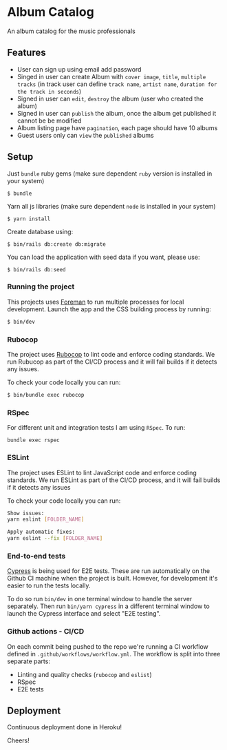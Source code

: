 # Album Catalog
An album catalog for the music professionals

## Features
- User can sign up using email add password
- Singed in user can create Album with `cover image`, `title`, `multiple tracks` (in track user can define `track name`, `artist name`, `duration for the track in seconds`)
- Signed in user can `edit`, `destroy` the album (user who created the album)
- Signed in user can `publish` the album, once the album get published it cannot be be modified
- Album listing page have `pagination`, each page should have 10 albums
- Guest users only can `view` the `published` albums

## Setup

Just `bundle` ruby gems (make sure dependent `ruby` version is installed in your system)
```shell
$ bundle
```

Yarn all js libraries (make sure dependent `node` is installed in your system)
```shell
$ yarn install
```

Create database using:
```shell
$ bin/rails db:create db:migrate
```

You can load the application with seed data if you want, please use:
```shell
$ bin/rails db:seed
```

### Running the project

This projects uses [Foreman](https://github.com/ddollar/foreman) to run multiple processes for local development. Launch the app and the CSS building process by running:

```sh
$ bin/dev
```

### Rubocop
The project uses [Rubocop](https://github.com/rubocop/rubocop) to lint code and enforce coding standards. We run Rubucop as part of the CI/CD process and it will fail builds if it detects any issues.

To check your code locally you can run:

```sh
$ bin/bundle exec rubocop
```

### RSpec
For different unit and integration tests I am using `RSpec`. To run:
```shell
bundle exec rspec
```

### ESLint
The project uses ESLint to lint JavaScript code and enforce coding standards. We run ESLint as part of the CI/CD process, and it will fail builds if it detects any issues

To check your code locally you can run:

```sh
Show issues:
yarn eslint [FOLDER_NAME]

Apply automatic fixes:
yarn eslint --fix [FOLDER_NAME]
```

### End-to-end tests

[Cypress](https://www.cypress.io) is being used for E2E tests. These are run automatically on the Github CI machine when the project is built. However, for development it's easier to run the tests locally.

To do so run `bin/dev` in one terminal window to handle the server separately. Then run `bin/yarn cypress` in a different terminal window to launch the Cypress interface and select "E2E testing".

### Github actions - CI/CD
On each commit being pushed to the repo we're running a CI workflow defined in `.github/workflows/workflow.yml`. The workflow is split into three separate parts:
* Linting and quality checks (`rubocop` and `eslist`)
* RSpec
* E2E tests

## Deployment
Continuous deployment done in Heroku!

Cheers!
